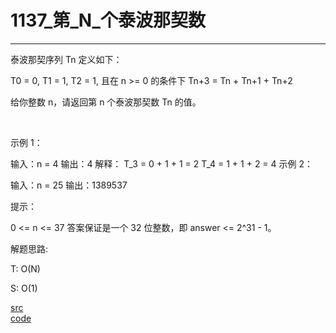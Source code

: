 # 1137_第_N_个泰波那契数

---

泰波那契序列 Tn 定义如下： 

T0 = 0, T1 = 1, T2 = 1, 且在 n >= 0 的条件下 Tn+3 = Tn + Tn+1 + Tn+2

给你整数 n，请返回第 n 个泰波那契数 Tn 的值。

 

示例 1：

输入：n = 4
输出：4
解释：
T_3 = 0 + 1 + 1 = 2
T_4 = 1 + 1 + 2 = 4
示例 2：

输入：n = 25
输出：1389537
 

提示：

0 <= n <= 37
答案保证是一个 32 位整数，即 answer <= 2^31 - 1。


解题思路:

T: O(N)

S: O(1)

[src](https://leetcode-cn.com/problems/n-th-tribonacci-number/) <br>
[code](code/1137.c) <br>
